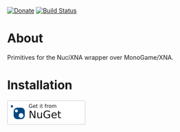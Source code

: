[![Donate](https://img.shields.io/badge/-%E2%99%A5%20Donate-%23ff69b4)](https://hmlendea.go.ro/fund.html) [![Build Status](https://github.com/hmlendea/nucixna.primitives/actions/workflows/dotnet.yml/badge.svg)](https://github.com/hmlendea/nucixna.primitives/actions/workflows/dotnet.yml)

# About

Primitives for the NuciXNA wrapper over MonoGame/XNA.

# Installation

[![Get it from NuGet](https://raw.githubusercontent.com/hmlendea/readme-assets/master/badges/stores/nuget.png)](https://nuget.org/packages/NuciXNA.Primitives)
